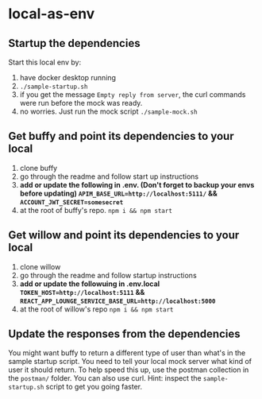 # local-as-env

## Startup the dependencies
Start this local env by:
1. have docker desktop running
1. `./sample-startup.sh`
1. if you get the message `Empty reply from server`, the curl commands were run before the mock was ready.
1. no worries. Just run the mock script `./sample-mock.sh`

## Get buffy and point its dependencies to your local
1. clone buffy
1. go through the readme and follow start up instructions
1. **add or update the following in .env. (Don't forget to backup your envs before updating) `APIM_BASE_URL=http://localhost:5111/` && `ACCOUNT_JWT_SECRET=somesecret`**
1. at the root of buffy's repo. `npm i && npm start`

## Get willow and point its dependencies to your local
1. clone willow
1. go through the readme and follow startup instructions
1. **add or update the followuing in .env.local `TOKEN_HOST=http://localhost:5111` && `REACT_APP_LOUNGE_SERVICE_BASE_URL=http://localhost:5000`**
1. at the root of willow's repo `npm i && npm start`

## Update the responses from the dependencies
You might want buffy to return a different type of user than what's in the sample startup script. You need to tell your local mock server what kind of user it should return.
To help speed this up, use the postman collection in the `postman/` folder.
You can also use curl. Hint: inspect the `sample-startup.sh` script to get you going faster.
